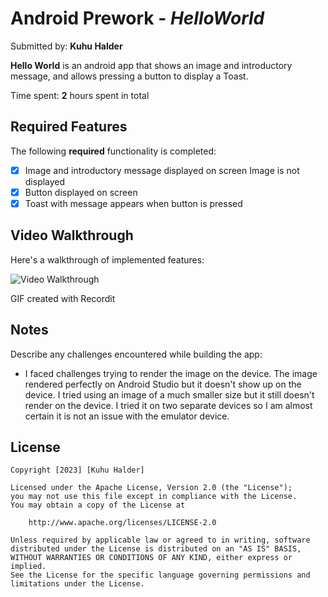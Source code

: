 # Android Prework - *HelloWorld*

Submitted by: **Kuhu Halder**

**Hello World** is an android app that shows an image and introductory message, and allows pressing a button to display a Toast. 

Time spent: **2** hours spent in total

## Required Features

The following **required** functionality is completed:

* [X] Image and introductory message displayed on screen
Image is not displayed
* [X] Button displayed on screen
* [X] Toast with message appears when button is pressed

## Video Walkthrough

Here's a walkthrough of implemented features:

<img src='http://g.recordit.co/6968YOTqzX.gif' title='Video Walkthrough' width='' alt='Video Walkthrough' />

<!-- Replace this with whatever GIF tool you used! -->
GIF created with Recordit 
<!-- Recommended tools:
[Kap](https://getkap.co/) for macOS
[ScreenToGif](https://www.screentogif.com/) for Windows
[peek](https://github.com/phw/peek) for Linux. -->

## Notes

Describe any challenges encountered while building the app:
- I faced challenges trying to render the image on the device. The image rendered perfectly on Android Studio but it doesn't show up on the device. I tried using an image of a much smaller size but it still doesn't render on the device. I tried it on two separate devices so I am almost certain it is not an issue with the emulator device.

## License

    Copyright [2023] [Kuhu Halder]

    Licensed under the Apache License, Version 2.0 (the "License");
    you may not use this file except in compliance with the License.
    You may obtain a copy of the License at

        http://www.apache.org/licenses/LICENSE-2.0

    Unless required by applicable law or agreed to in writing, software
    distributed under the License is distributed on an "AS IS" BASIS,
    WITHOUT WARRANTIES OR CONDITIONS OF ANY KIND, either express or implied.
    See the License for the specific language governing permissions and
    limitations under the License.
